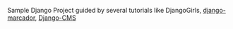 Sample Django Project guided by several tutorials like DjangoGirls, [django-marcador]( http://django-marcador.keimlink.de/es/), [Django-CMS](http://www.django-cms.org/en/blog/2016/02/16/build-a-website-without-knowing-python-django-part-one/)